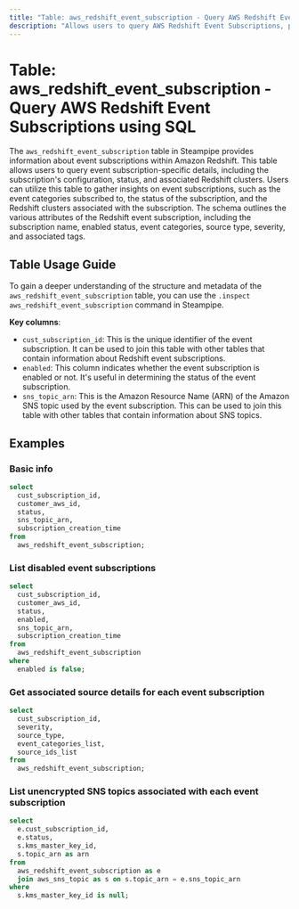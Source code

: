 ```yaml
---
title: "Table: aws_redshift_event_subscription - Query AWS Redshift Event Subscriptions using SQL"
description: "Allows users to query AWS Redshift Event Subscriptions, providing insights into the subscription's configuration, status, and associated Redshift clusters."
---
```


# Table: aws_redshift_event_subscription - Query AWS Redshift Event Subscriptions using SQL

The `aws_redshift_event_subscription` table in Steampipe provides information about event subscriptions within Amazon Redshift. This table allows users to query event subscription-specific details, including the subscription's configuration, status, and associated Redshift clusters. Users can utilize this table to gather insights on event subscriptions, such as the event categories subscribed to, the status of the subscription, and the Redshift clusters associated with the subscription. The schema outlines the various attributes of the Redshift event subscription, including the subscription name, enabled status, event categories, source type, severity, and associated tags.

## Table Usage Guide

To gain a deeper understanding of the structure and metadata of the `aws_redshift_event_subscription` table, you can use the `.inspect aws_redshift_event_subscription` command in Steampipe.

**Key columns**:

- `cust_subscription_id`: This is the unique identifier of the event subscription. It can be used to join this table with other tables that contain information about Redshift event subscriptions.
- `enabled`: This column indicates whether the event subscription is enabled or not. It's useful in determining the status of the event subscription.
- `sns_topic_arn`: This is the Amazon Resource Name (ARN) of the Amazon SNS topic used by the event subscription. This can be used to join this table with other tables that contain information about SNS topics.

## Examples

### Basic info

```sql
select
  cust_subscription_id,
  customer_aws_id,
  status,
  sns_topic_arn,
  subscription_creation_time
from
  aws_redshift_event_subscription;
```


### List disabled event subscriptions

```sql
select
  cust_subscription_id,
  customer_aws_id,
  status,
  enabled,
  sns_topic_arn,
  subscription_creation_time
from
  aws_redshift_event_subscription
where
  enabled is false;
```


### Get associated source details for each event subscription

```sql
select
  cust_subscription_id,
  severity,
  source_type,
  event_categories_list,
  source_ids_list
from
  aws_redshift_event_subscription;
```


### List unencrypted SNS topics associated with each event subscription

```sql
select
  e.cust_subscription_id,
  e.status,
  s.kms_master_key_id,
  s.topic_arn as arn
from
  aws_redshift_event_subscription as e
  join aws_sns_topic as s on s.topic_arn = e.sns_topic_arn
where
  s.kms_master_key_id is null;
```
